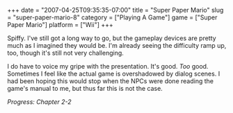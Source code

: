 +++
date = "2007-04-25T09:35:35-07:00"
title = "Super Paper Mario"
slug = "super-paper-mario-8"
category = ["Playing A Game"]
game = ["Super Paper Mario"]
platform = ["Wii"]
+++

Spiffy.  I've still got a long way to go, but the gameplay devices are pretty much as I imagined they would be.  I'm already seeing the difficulty ramp up, too, though it's still not very challenging.

I do have to voice my gripe with the presentation.  It's good.  <i>Too</i> good.  Sometimes I feel like the actual game is overshadowed by dialog scenes.  I had been hoping this would stop when the NPCs were done reading the game's manual to me, but thus far this is not the case.

<i>Progress: Chapter 2-2</i>